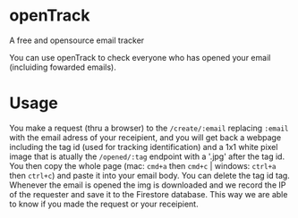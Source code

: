 # openTrack
A free and opensource email tracker

You can use openTrack to check everyone who has opened your email (incluiding fowarded emails).

# Usage
You make a request (thru a browser) to the `/create/:email` replacing `:email` with the email adress of your receipient, and you will get back a webpage including the tag id (used for tracking identification) and a 1x1 white pixel image that is atually the `/opened/:tag` endpoint with a '.jpg' after the tag id.
You then copy the whole page (mac: `cmd+a` then `cmd+c` | windows: `ctrl+a` then `ctrl+c`) and paste it into your email body. You can delete the tag id tag.
Whenever the email is opened the img is downloaded and we record the IP of the requester and save it to the Firestore database. This way we are able to know if you made the request or your receipient.

